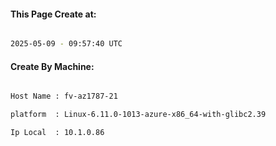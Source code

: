 
   
#### This Page Create at:

```bash

2025-05-09 - 09:57:40 UTC

```

#### Create By Machine:

```bash

Host Name : fv-az1787-21

platform  : Linux-6.11.0-1013-azure-x86_64-with-glibc2.39

Ip Local  : 10.1.0.86

```


